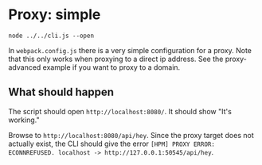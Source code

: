 # Proxy: simple

```shell
node ../../cli.js --open
```

In `webpack.config.js` there is a very simple configuration for a proxy. Note
that this only works when proxying to a direct ip address. See the proxy-advanced
example if you want to proxy to a domain.

## What should happen

The script should open `http://localhost:8080/`. It should show "It's working."

Browse to `http://localhost:8080/api/hey`. Since the proxy target does not
actually exist, the CLI should give the error `[HPM] PROXY ERROR: ECONNREFUSED.
localhost -> http://127.0.0.1:50545/api/hey`.
